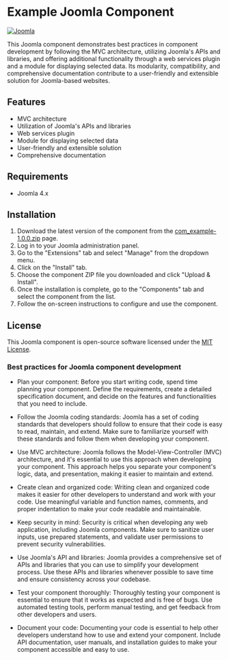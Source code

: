 # Example Joomla Component

[![Joomla](https://img.shields.io/badge/Joomla-4.x-orange.svg)](https://www.joomla.org/)

This Joomla component demonstrates best practices in component development by following the MVC architecture, utilizing Joomla's APIs and libraries, and offering additional functionality through a web services plugin and a module for displaying selected data. Its modularity, compatibility, and comprehensive documentation contribute to a user-friendly and extensible solution for Joomla-based websites.

## Features

- MVC architecture
- Utilization of Joomla's APIs and libraries
- Web services plugin
- Module for displaying selected data
- User-friendly and extensible solution
- Comprehensive documentation

## Requirements

- Joomla 4.x

## Installation

1. Download the latest version of the component from the [com_example-1.0.0.zip](https://plycneris.com/updates/joomla/com_example/com_example-1.0.0.zip) page.
2. Log in to your Joomla administration panel.
3. Go to the "Extensions" tab and select "Manage" from the dropdown menu.
4. Click on the "Install" tab.
5. Choose the component ZIP file you downloaded and click "Upload & Install".
6. Once the installation is complete, go to the "Components" tab and select the component from the list.
7. Follow the on-screen instructions to configure and use the component.

## License

This Joomla component is open-source software licensed under the [MIT License](https://opensource.org/licenses/MIT).

### Best practices for Joomla component development

- Plan your component: Before you start writing code, spend time planning your component. Define the requirements, create a detailed specification document, and decide on the features and functionalities that you need to include.

- Follow the Joomla coding standards: Joomla has a set of coding standards that developers should follow to ensure that their code is easy to read, maintain, and extend. Make sure to familiarize yourself with these standards and follow them when developing your component.

- Use MVC architecture: Joomla follows the Model-View-Controller (MVC) architecture, and it's essential to use this approach when developing your component. This approach helps you separate your component's logic, data, and presentation, making it easier to maintain and extend.

- Create clean and organized code: Writing clean and organized code makes it easier for other developers to understand and work with your code. Use meaningful variable and function names, comments, and proper indentation to make your code readable and maintainable.

- Keep security in mind: Security is critical when developing any web application, including Joomla components. Make sure to sanitize user inputs, use prepared statements, and validate user permissions to prevent security vulnerabilities.

- Use Joomla's API and libraries: Joomla provides a comprehensive set of APIs and libraries that you can use to simplify your development process. Use these APIs and libraries whenever possible to save time and ensure consistency across your codebase.

- Test your component thoroughly: Thoroughly testing your component is essential to ensure that it works as expected and is free of bugs. Use automated testing tools, perform manual testing, and get feedback from other developers and users.

- Document your code: Documenting your code is essential to help other developers understand how to use and extend your component. Include API documentation, user manuals, and installation guides to make your component accessible and easy to use.
